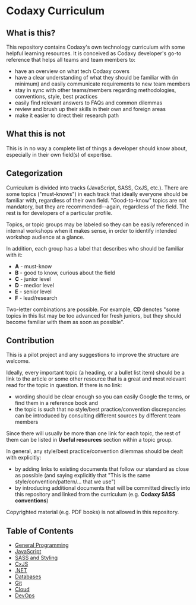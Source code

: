 # Codaxy Curriculum

## What is this?

This repository contains Codaxy's own technology curriculum with some helpful learning resources. It is conceived as Codaxy developer's go-to reference that helps all teams and team members to:

- have an overview on what tech Codaxy covers
- have a clear understanding of what they should be familiar with (in minimum) and easily communicate requirements to new team members
- stay in sync with other teams/members regarding methodologies, conventions, style, best practices
- easily find relevant answers to FAQs and common dilemmas
- review and brush up their skills in their own and foreign areas
- make it easier to direct their research path

## What this is not

This is in no way a complete list of things a developer should know about, especially in their own field(s) of expertise.

## Categorization

Curriculum is divided into tracks (JavaScript, SASS, CxJS, etc.). There are some topics ("must-knows") in each track that ideally everyone should be familiar with, regardless of their own field.
"Good-to-know" topics are not mandatory, but they are recommended--again, regardless of the field. The rest is for developers of a particular profile.

Topics, or topic groups may be labeled so they can be easily referenced in internal workshops when it makes sense, in order to identify intended workshop audience at a glance.

In addition, each group has a label that describes who should be familiar with it:

* **A** - must-know
* **B** - good to know, curious about the field
* **C** - junior level
* **D** - medior level
* **E** - senior level
* **F** - lead/research 

Two-letter combinations are possible. For example, **CD** denotes "some topics in this list may be too advanced for fresh juniors, but they should become familiar with them as soon as possible".

## Contribution

This is a pilot project and any suggestions to improve the structure are welcome.

Ideally, every important topic (a heading, or a bullet list item) should be a link to the article or some other resource that is a great and most relevant read for the topic in question. If there is no link:

- wording should be clear enough so you can easily Google the terms, or find them in a reference book and
- the topic is such that no style/best practice/convention discrepancies can be introduced by consulting different sources by different team members

Since there will usually be more than one link for each topic, the rest of them can be listed in **Useful resources** section within a topic group.

In general, any style/best practice/convention dilemmas should be dealt with explicitly:

- by adding links to existing documents that follow our standard as close as possible (and saying explicitly that "This is the same style/convention/pattern/... that we use")
- by introducing additional documents that will be committed directly into this repository and linked from the curriculum (e.g. **Codaxy SASS conventions**)

Copyrighted material (e.g. PDF books) is not allowed in this repository.

## Table of Contents

- [General Programming](programming/index.md)
- [JavaScript](js/index.md)
- [SASS and Styling](sass/index.md)
- [CxJS](cxjs/index.md)
- [.NET](dotnet/index.md)
- [Databases](sql/index.md)
- [Git](git/index.md)
- [Cloud](cloud/index.md)
- [DevOps](devops/index.md)
